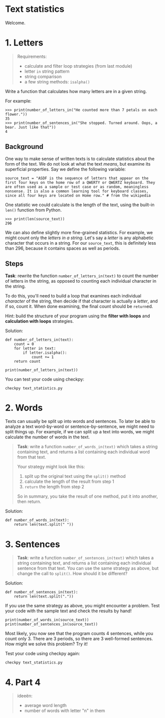 # Text statistics

Welcome.

# 1. Letters

> Requirements:
>
> * calculate and filter loop strategies (from last module)
> * letter `in` string pattern
> * string comparison
> * a few string methods: `isalpha()`

Write a function that calculates how many letters are in a given string.

For example:

    >>> print(number_of_letters_in("He counted more than 7 petals on each flower."))
    35
    >>> print(number_of_sentences_in("She stopped. Turned around. Oops, a bear. Just like that"))
    4

## Background

One way to make sense of written texts is to calculate statistics about the form of the text. We do not look at what the text *means*, but examine its superficial properties. Say we define the following variable:

	source_text = "ASDF is the sequence of letters that appear on the first four keys on the home row of a QWERTY or QWERTZ keyboard. They are often used as a sample or test case or as random, meaningless nonsense. It is also a common learning tool for keyboard classes, since all four keys are located on Home row." # from the wikipedia

One statistic we could calculate is the length of the text, using the built-in `len()` function from Python.

	>>> print(len(source_text))
    296

We can also define slightly more fine-grained statistics. For example, we might count only the *letters in a string*. Let's say a *letter* is any alphabetic character that occurs in a string. For our `source_text`, this is definitely less than 296, because it contains spaces as well as periods.

## Steps

**Task**: rewrite the function `number_of_letters_in(text)` to count the number of letters in the string, as opposed to counting each individual character in the string.

To do this, you'll need to build a loop that examines each individual *character* of the string, then decide if that character is actually a *letter*, and if so, count it. When done examining, the final count should be `return`ed.

Hint: build the structure of your program using the **filter with loops** and **calculation with loops** strategies.

Solution:

	def number_of_letters_in(text):
	    count = 0
	    for letter in text:
	        if letter.isalpha():
	            count += 1
	    return count

	print(number_of_letters_in(text))

You can test your code using checkpy:

	checkpy text_statistics.py

# 2. Words

Texts can usually be split up into words and sentences. To later be able to analyze a text word-by-word or sentence-by-sentence, we might need to split things up. For example, if we can split up a text into words, we might calculate the number of words in the text.

> **Task**: write a function `number_of_words_in(text)` which takes a string containing text, and returns a list containing each individual word from that text.
>
> Your strategy might look like this:
>
> 1. split up the original text using the `split()` method
> 2. calculate the length of the result from step 1
> 3. `return` the length from step 2
>
> So in summary, you take the result of one method, put it into another, then return.

Solution:

	def number_of_words_in(text):
		return len(text.split(" "))

# 3. Sentences

> **Task**: write a function `number_of_sentences_in(text)` which takes a string containing text, and returns a list containing each individual sentence from that text. You can use the same strategy as above, but change the call to `split()`. How should it be different?

Solution:

	def number_of_sentences_in(text):
	    return len(text.split("."))

If you use the same strategy as above, you might encounter a problem. Test your code with the sample text and check the results by hand!

	print(number_of_words_in(source_text))
	print(number_of_sentences_in(source_text))

Most likely, you now see that the program counts 4 sentences, while you count only 3. There are 3 periods, so there are 3 well-formed sentences. How might we solve this problem? Try it!

Test your code using checkpy again:

	checkpy text_statistics.py

# 4. Part 4

> ideeën:
>
> * average word length
> * number of words with letter "n" in them
